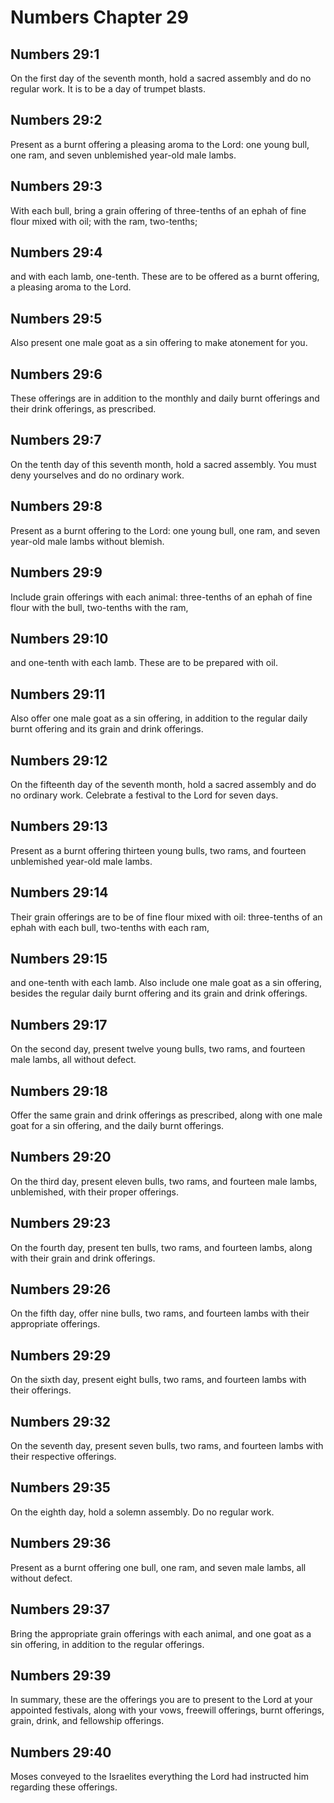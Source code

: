 # Numbers Chapter 29

## Numbers 29:1
On the first day of the seventh month, hold a sacred assembly and do no regular work. It is to be a day of trumpet blasts.

## Numbers 29:2
Present as a burnt offering a pleasing aroma to the Lord: one young bull, one ram, and seven unblemished year-old male lambs.

## Numbers 29:3
With each bull, bring a grain offering of three-tenths of an ephah of fine flour mixed with oil; with the ram, two-tenths;

## Numbers 29:4
and with each lamb, one-tenth. These are to be offered as a burnt offering, a pleasing aroma to the Lord.

## Numbers 29:5
Also present one male goat as a sin offering to make atonement for you.

## Numbers 29:6
These offerings are in addition to the monthly and daily burnt offerings and their drink offerings, as prescribed.

## Numbers 29:7
On the tenth day of this seventh month, hold a sacred assembly. You must deny yourselves and do no ordinary work.

## Numbers 29:8
Present as a burnt offering to the Lord: one young bull, one ram, and seven year-old male lambs without blemish.

## Numbers 29:9
Include grain offerings with each animal: three-tenths of an ephah of fine flour with the bull, two-tenths with the ram,

## Numbers 29:10
and one-tenth with each lamb. These are to be prepared with oil.

## Numbers 29:11
Also offer one male goat as a sin offering, in addition to the regular daily burnt offering and its grain and drink offerings.

## Numbers 29:12
On the fifteenth day of the seventh month, hold a sacred assembly and do no ordinary work. Celebrate a festival to the Lord for seven days.

## Numbers 29:13
Present as a burnt offering thirteen young bulls, two rams, and fourteen unblemished year-old male lambs.

## Numbers 29:14
Their grain offerings are to be of fine flour mixed with oil: three-tenths of an ephah with each bull, two-tenths with each ram,

## Numbers 29:15
and one-tenth with each lamb. Also include one male goat as a sin offering, besides the regular daily burnt offering and its grain and drink offerings.

## Numbers 29:17
On the second day, present twelve young bulls, two rams, and fourteen male lambs, all without defect.

## Numbers 29:18
Offer the same grain and drink offerings as prescribed, along with one male goat for a sin offering, and the daily burnt offerings.

## Numbers 29:20
On the third day, present eleven bulls, two rams, and fourteen male lambs, unblemished, with their proper offerings.

## Numbers 29:23
On the fourth day, present ten bulls, two rams, and fourteen lambs, along with their grain and drink offerings.

## Numbers 29:26
On the fifth day, offer nine bulls, two rams, and fourteen lambs with their appropriate offerings.

## Numbers 29:29
On the sixth day, present eight bulls, two rams, and fourteen lambs with their offerings.

## Numbers 29:32
On the seventh day, present seven bulls, two rams, and fourteen lambs with their respective offerings.

## Numbers 29:35
On the eighth day, hold a solemn assembly. Do no regular work.

## Numbers 29:36
Present as a burnt offering one bull, one ram, and seven male lambs, all without defect.

## Numbers 29:37
Bring the appropriate grain offerings with each animal, and one goat as a sin offering, in addition to the regular offerings.

## Numbers 29:39
In summary, these are the offerings you are to present to the Lord at your appointed festivals, along with your vows, freewill offerings, burnt offerings, grain, drink, and fellowship offerings.

## Numbers 29:40
Moses conveyed to the Israelites everything the Lord had instructed him regarding these offerings.

